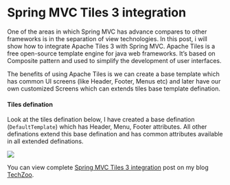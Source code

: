 Spring MVC Tiles 3 integration
==============================

<p>One of the areas in which Spring MVC has advance compares to other frameworks is in the separation of view technologies. In this post, i will show how to integrate Apache Tiles 3 with Spring MVC. Apache Tiles is a free open-source template engine for java web frameworks. It’s based on Composite pattern and used to simplify the development of user interfaces.</p>

<p>The benefits of using Apache Tiles is we can create a base template which has common UI screens (like Header, Footer, Menus etc) and later have our own customized Screens which can extends tiles base template defination.</p>

<h4>Tiles defination</h4>
<p>Look at the tiles defination below, I have created a base defination (<code>DefaultTemplate</code>) which has Header, Menu, Footer attributes. All other definations extend this base defination and has common attributes available in all extended definations.</p>

<img src="http://www.techzoo.org/wp-content/uploads/2014/07/tiles-diagram.png" />

<p>You can view complete <a href="http://www.techzoo.org/spring-framework/spring-mvc-tiles-3-integration-tutorial.html">Spring MVC Tiles 3 integration</a> post on my blog <a href="http://www.techzoo.org">TechZoo</a>.</p> 
